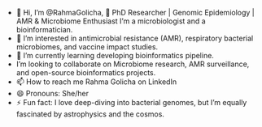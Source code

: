 - 👋 Hi, I’m @RahmaGolicha, 🔬 PhD Researcher | Genomic Epidemiology | AMR & Microbiome Enthusiast
I’m a microbiologist and a bioinformatician.
- 👀 I’m interested in antimicrobial resistance (AMR), respiratory bacterial microbiomes, and vaccine impact studies.
- 🌱 I’m currently learning developing bioinformatics pipeline.
-  I’m looking to collaborate on Microbiome research, AMR surveillance, and open-source bioinformatics projects.
- 📫 How to reach me Rahma Golicha on LinkedIn 
- 😄 Pronouns: She/her
- ⚡ Fun fact: I love deep-diving into bacterial genomes, but I’m equally fascinated by astrophysics and the cosmos.

<!---
RahmaGolicha/RahmaGolicha is a ✨ special ✨ repository because its `README.md` (this file) appears on your GitHub profile.
You can click the Preview link to take a look at your changes.
--->
